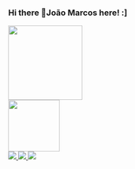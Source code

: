 ### Hi there 👋João Marcos here! :]

<div>
  <a href="https://github.com/2jmcarvalho"/>
  <img height ="150em" src="https://github-readme-stats.vercel.app/api?username=2jmcarvalho&rank_icon=github&theme=dark"/>
</div>
<div>
  <a href="https://github.com/2jmcarvalho"/>
  <img height ="104em" src="https://github-readme-stats.vercel.app/api/top-langs/?username=2jmcarvalho&layout=compact&theme=dark"/>
</div>

<div>
  <a href="https://www.instagram.com/jm.carv4lho/"/>
  <img height src="https://img.shields.io/badge/Instagram-E4405F?style=for-the-badge&logo=instagram&logoColor=white"/>
    
  <a href="https://www.linkedin.com/in/joaom-s-carvalho/"/>
  <img height src="https://img.shields.io/badge/LinkedIn-0077B5?style=for-the-badge&logo=linkedin&logoColor=white"/>

  <a href="https://replit.com/@joaom_"/>
  <img height src="https://img.shields.io/badge/replit-667881?style=for-the-badge&logo=replit&logoColor=white"/>
</div>
<div>

</div>

<!--
**2jmcarvalho/2jmcarvalho** is a ✨ _special_ ✨ repository because its `README.md` (this file) appears on your GitHub profile.

Here are some ideas to get you started:

- 🔭 I’m currently working on ...
- 🌱 I’m currently learning ...
- 👯 I’m looking to collaborate on ...
- 🤔 I’m looking for help with ...
- 💬 Ask me about ...
- 📫 How to reach me: ...
- 😄 Pronouns: ...
- ⚡ Fun fact: ...
-->

